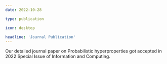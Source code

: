 ```yaml
---
date: 2022-10-28

type: publication

icon: desktop

headline: 'Journal Publication'
---
```


Our detailed journal paper on Probabilistic hyperproperties got accepted in 2022 Special Issue of Information and Computing.
